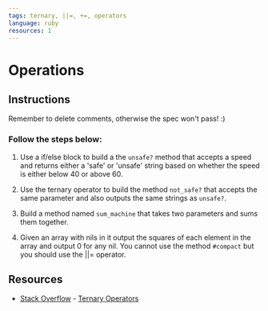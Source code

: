 ```yaml
---
tags: ternary, ||=, +=, operators
language: ruby
resources: 1
---
```


# Operations

## Instructions

Remember to delete comments, otherwise the spec won't pass! :)

### Follow the steps below:

1. Use a if/else block to build a the `unsafe?` method that accepts a speed and returns either a 'safe' or 'unsafe' string based on whether the speed is either below 40 or above 60.

2. Use the ternary operator to build the method `not_safe?` that accepts the same parameter and also outputs the same strings as `unsafe?`.

3. Build a method named `sum_machine` that takes two parameters and sums them together.

4. Given an array with nils in it output the squares of each element in the array and output 0 for any nil. You cannot use the method `#compact` but you should use the ||= operator.

## Resources
* [Stack Overflow](http://stackoverflow.com/) - [Ternary Operators](http://stackoverflow.com/a/4252945)
